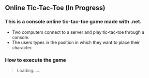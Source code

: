 ## Online Tic-Tac-Toe (In Progress)

### This is a console online tic-tac-toe game made with .net. 
- Two computers connect to a server and play tic-tac-toe through a console.
- The users types in the position in which they want to place their character.

### How to execute the game
 > Loading......